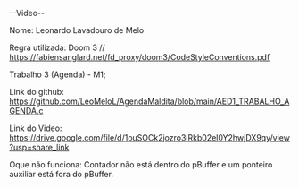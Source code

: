 --Video--

Nome: Leonardo Lavadouro de Melo

Regra utilizada: Doom 3 // https://fabiensanglard.net/fd_proxy/doom3/CodeStyleConventions.pdf

Trabalho 3 (Agenda) - M1;

Link do github: https://github.com/LeoMeloL/AgendaMaldita/blob/main/AED1_TRABALHO_AGENDA.c

Link do Video: https://drive.google.com/file/d/1ouSOCk2jozro3iRkb02el0Y2hwjDX9qy/view?usp=share_link

Oque não funciona: Contador não está dentro do pBuffer e um ponteiro auxiliar está fora do pBuffer.


